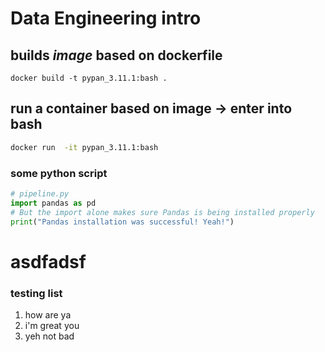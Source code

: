 # Data Engineering intro

## builds *image* based on **dockerfile**
```shell
docker build -t pypan_3.11.1:bash .
```

## run a container based on image -> enter into bash
```bash
docker run  -it pypan_3.11.1:bash
```



### some python script
```python
# pipeline.py
import pandas as pd
# But the import alone makes sure Pandas is being installed properly
print("Pandas installation was successful! Yeah!")
```

# asdfadsf
 



### testing list
1. how are ya
2. i'm great you
3. yeh not bad



